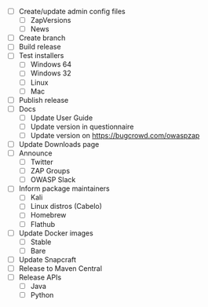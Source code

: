 - [ ] Create/update admin config files
  - [ ] ZapVersions
  - [ ] News
- [ ] Create branch
- [ ] Build release
- [ ] Test installers
  - [ ] Windows 64
  - [ ] Windows 32
  - [ ] Linux
  - [ ] Mac
- [ ] Publish release
- [ ] Docs
  - [ ] Update User Guide
  - [ ] Update version in questionnaire
  - [ ] Update version on https://bugcrowd.com/owaspzap
- [ ] Update Downloads page
- [ ] Announce
  - [ ] Twitter
  - [ ] ZAP Groups
  - [ ] OWASP Slack
- [ ] Inform package maintainers
  - [ ] Kali
  - [ ] Linux distros (Cabelo)
  - [ ] Homebrew
  - [ ] Flathub
- [ ] Update Docker images
  - [ ] Stable
  - [ ] Bare
- [ ] Update Snapcraft
- [ ] Release to Maven Central
- [ ] Release APIs
  - [ ] Java
  - [ ] Python
